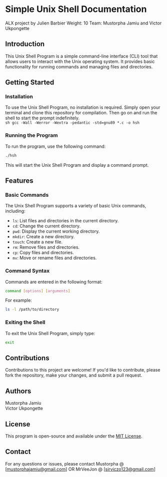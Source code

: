 # Simple Unix Shell Documentation
ALX project by Julien Barbier
Weight: 10
Team: Mustorpha Jamiu and Victor Ukpongette

## Introduction

This Unix Shell Program is a simple command-line interface (CLI) tool that allows users to interact with the Unix operating system. It provides basic functionality for running commands and managing files and directories.

## Getting Started

### Installation

To use the Unix Shell Program, no installation is required. Simply open your terminal and clone this repository for compilation. Then go on and run the shell to start the prompt indefinitely.<br>
``sh
gcc -Wall -Werror -Wextra -pedantic -std=gnu89 *.c -o hsh
``

### Running the Program

To run the program, use the following command:

```sh
./hsh
```

This will start the Unix Shell Program and display a command prompt.

## Features

### Basic Commands

The Unix Shell Program supports a variety of basic Unix commands, including:

- `ls`: List files and directories in the current directory.
- `cd`: Change the current directory.
- `pwd`: Display the current working directory.
- `mkdir`: Create a new directory.
- `touch`: Create a new file.
- `rm`: Remove files and directories.
- `cp`: Copy files and directories.
- `mv`: Move or rename files and directories.

### Command Syntax

Commands are entered in the following format:

```sh
command [options] [arguments]
```

For example:

```sh
ls -l /path/to/directory
```

### Exiting the Shell

To exit the Unix Shell Program, simply type:

```sh
exit
```

## Contributions

Contributions to this project are welcome! If you'd like to contribute, please fork the repository, make your changes, and submit a pull request.

## Authors
Mustorpha Jamiu<br>
Victor Ukpongette

## License

This program is open-source and available under the [MIT License](LICENSE).

## Contact

For any questions or issues, please contact Mustorpha @ [mustorphajamiu@gmail.com] OR MrVeeJon @ [sirviczo123@gmail.com]
